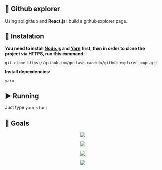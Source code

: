 ## :mag_right: Github explorer

Using api.github and __React.js__ I build a github explorer page.


## :wrench: Instalation ##
**You need to install [Node.js](https://nodejs.org/en/download/) 
and [Yarn](https://yarnpkg.com/) first, then in order to clone the project via HTTPS, run this command:**

```git clone https://github.com/gustavo-candido/github-explorer-page.git```


**Install dependencies:**

```yarn```

## :arrow_forward: Running ##

Just type `yarn start`




## :checkered_flag: Goals ##


<p align="center"> 
<img src="https://github.com/gustavo-candido/github-explorer-page/blob/master/empty-input%20(2).gif">
</p>


<p align="center"> 
<img src="https://github.com/gustavo-candido/github-explorer-page/blob/master/wrong-repository%20(1).gif">
</p>

<p align="center"> 
<img src="https://github.com/gustavo-candido/github-explorer-page/blob/master/valid%20(1).gif">
</p>

<p align="center"> 
<img src="https://github.com/gustavo-candido/github-explorer-page/blob/master/issues%20(1).gif">
</p>

